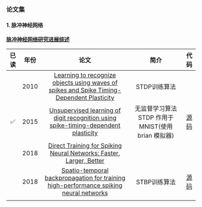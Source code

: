 ### 论文集

#### 1. 脉冲神经网络

[**脉冲神经网络研究进展综述**](http://kzyjc.cnjournals.com/html/2021/1/20210101.htm#b115)



| 已读 | 年份 |                             论文                             |                        简介                         |                             代码                             |
| :--: | :--: | :----------------------------------------------------------: | :-------------------------------------------------: | :----------------------------------------------------------: |
|      | 2010 | [Learning to recognize objects using waves of spikes and Spike Timing-Dependent Plasticity](https://ieeexplore.ieee.org/document/5596934) |                    STDP训练算法                     |                                                              |
|  ✅   | 2015 | [Unsupervised learning of digit recognition using spike-timing-dependent plasticity](https://www.frontiersin.org/articles/10.3389/fncom.2015.00099/full) | 无监督学习算法 STDP 作用于 MNIST(使用 brian 模拟器) |     [源码](https://github.com/peter-u-diehl/stdp-mnist)      |
|      | 2018 | [Direct Training for Spiking Neural Networks: Faster, Larger, Better](https://arxiv.org/abs/1809.05793) |                                                     |                                                              |
|      | 2018 | [Spatio-temporal backpropagation for training high-performance spiking neural networks](https://www.frontiersin.org/articles/10.3389/fnins.2018.00331/full) |                    STBP训练算法                     | [源码](https://github.com/yjwu17/STBP-for-training-SpikingNN/tree/yjwu17-pytorch-snn) |
|      |      |                                                              |                                                     |                                                              |

